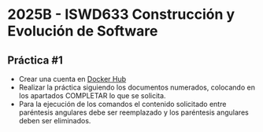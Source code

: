# 2025B - ISWD633 Construcción y Evolución de Software
## Práctica #1
- Crear una cuenta en [Docker Hub](https://hub.docker.com/)
- Realizar la práctica siguiendo los documentos numerados, colocando en los apartados COMPLETAR lo que se solicita.
- Para la ejecución de los comandos el contenido solicitado entre paréntesis angulares debe ser reemplazado y los paréntesis angulares deben ser eliminados.
